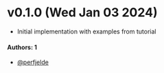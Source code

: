 # v0.1.0 (Wed Jan 03 2024)

- Initial implementation with examples from tutorial

#### Authors: 1

- [@perfjelde](https://github.com/perfjelde)


